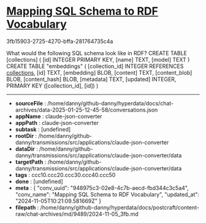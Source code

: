 # [Mapping SQL Schema to RDF Vocabulary](https://claude.ai/chat/948975c3-02e8-4c7b-aecd-fbd344c3c5a4)

3fb15903-2725-4270-bffa-281764735c4a

What would the following SQL schema look like in RDF?
CREATE TABLE [collections] (
   [id] INTEGER PRIMARY KEY,
   [name] TEXT,
   [model] TEXT
)
CREATE TABLE "embeddings" (
   [collection_id] INTEGER REFERENCES [collections]([id]),
   [id] TEXT,
   [embedding] BLOB,
   [content] TEXT,
   [content_blob] BLOB,
   [content_hash] BLOB,
   [metadata] TEXT,
   [updated] INTEGER,
   PRIMARY KEY ([collection_id], [id])
)

---

* **sourceFile** : /home/danny/github-danny/hyperdata/docs/chat-archives/data-2025-01-25-12-45-58/conversations.json
* **appName** : claude-json-converter
* **appPath** : claude-json-converter
* **subtask** : [undefined]
* **rootDir** : /home/danny/github-danny/transmissions/src/applications/claude-json-converter
* **dataDir** : /home/danny/github-danny/transmissions/src/applications/claude-json-converter/data
* **targetPath** : /home/danny/github-danny/transmissions/src/applications/claude-json-converter/data
* **tags** : ccc10.ccc20.ccc30.ccc40.ccc50
* **done** : [undefined]
* **meta** : {
  "conv_uuid": "948975c3-02e8-4c7b-aecd-fbd344c3c5a4",
  "conv_name": "Mapping SQL Schema to RDF Vocabulary",
  "updated_at": "2024-11-05T10:21:09.581669Z"
}
* **filepath** : /home/danny/github-danny/hyperdata/docs/postcraft/content-raw/chat-archives/md/9489/2024-11-05_3fb.md